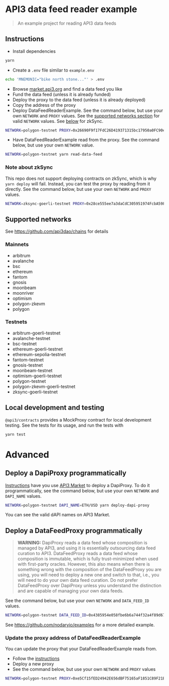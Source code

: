# API3 data feed reader example

> An example project for reading API3 data feeds

## Instructions

- Install dependencies

```sh
yarn
```

- Create a `.env` file similar to `example.env`

```sh
echo 'MNEMONIC="bike north stone..."' > .env
```

- Browse [market.api3.org](https://market.api3.org/dapis) and find a data feed you like
- Fund the data feed (unless it is already funded)
- Deploy the proxy to the data feed (unless it is already deployed)
- Copy the address of the proxy
- Deploy DataFeedReaderExample.
  See the command below, but use your own `NETWORK` and `PROXY` values.
  See the [supported networks section](#supported-networks) for valid `NETWORK` values.
  See [below](#note-about-zksync) for zkSync.

```sh
NETWORK=polygon-testnet PROXY=0x26690F9f17FdC26D419371315bc17950a0FC90eD yarn deploy
```

- Have DataFeedReaderExample read from the proxy.
  See the command below, but use your own `NETWORK` value.

```sh
NETWORK=polygon-testnet yarn read-data-feed
```

### Note about zkSync

This repo does not support deploying contracts on zkSync, which is why `yarn deploy` will fail.
Instead, you can test the proxy by reading from it directly.
See the command below, but use your own `NETWORK` and `PROXY` values.

```sh
NETWORK=zksync-goerli-testnet PROXY=0x28ce555ee7a3daCdC305951974FcbA59F5BdF09b yarn read-direct
```

## Supported networks

See https://github.com/api3dao/chains for details

### Mainnets

- arbitrum
- avalanche
- bsc
- ethereum
- fantom
- gnosis
- moonbeam
- moonriver
- optimism
- polygon-zkevm
- polygon

### Testnets

- arbitrum-goerli-testnet
- avalanche-testnet
- bsc-testnet
- ethereum-goerli-testnet
- ethereum-sepolia-testnet
- fantom-testnet
- gnosis-testnet
- moonbeam-testnet
- optimism-goerli-testnet
- polygon-testnet
- polygon-zkevm-goerli-testnet
- zksync-goerli-testnet

## Local development and testing

`@api3/contracts` provides a MockProxy contract for local development testing.
See the tests for its usage, and run the tests with

```sh
yarn test
```

# Advanced

## Deploy a DapiProxy programmatically

[Instructions](#instructions) have you use [API3 Market](https://market.api3.org/dapis) to deploy a DapiProxy.
To do it programmatically, see the command below, but use your own `NETWORK` and `DAPI_NAME` values.

```sh
NETWORK=polygon-testnet DAPI_NAME=ETH/USD yarn deploy-dapi-proxy
```

You can see the valid dAPI names on API3 Market.

## Deploy a DataFeedProxy programmatically

> **WARNING:** DapiProxy reads a data feed whose composition is managed by API3, and using it is essentially outsourcing data feed curation to API3.
> DataFeedProxy reads a data feed whose composition is immutable, which is fully trust-minimized when used with first-party oracles.
> However, this also means when there is something wrong with the composition of the DataFeedProxy you are using, you will need to deploy a new one and switch to that, i.e., you will need to do your own data feed curation.
> Do not prefer DataFeedProxy over DapiProxy unless you understand the distinction and are capable of managing your own data feeds.

See the command below, but use your own `NETWORK` and `DATA_FEED_ID` values.

```sh
NETWORK=polygon-testnet DATA_FEED_ID=0x4385954e058fbe6b6a744f32a4f89d67aad099f8fb8b23e7ea8dd366ae88151d yarn deploy-data-feed-proxy
```

See https://github.com/nodaryio/examples for a more detailed example.

### Update the proxy address of DataFeedReaderExample

You can update the proxy that your DataFeedReaderExample reads from.

- Follow the [instructions](#instructions)
- Deploy a new proxy
- See the command below, but use your own `NETWORK` and `PROXY` values

```sh
NETWORK=polygon-testnet PROXY=0xe5Cf15fED24942E656dBF75165aF1851C89F21B5 yarn update-proxy
```
